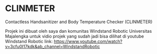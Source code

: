 # CLINMETER
Contactless Handsanitizer and Body Temperature Checker (CLINMETER)

Projek ini dibuat oleh saya dan komunitas Windstand Robotic Universitas Majalengka
untuk vidio projek yang sudah jadi bisa dilihat di youtube Windstand Robotic link: https://www.youtube.com/watch?v=3cfu0I17kdk&ab_channel=WindstandRobotic
